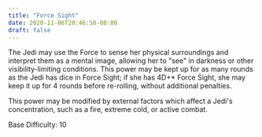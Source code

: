 ```yaml
---
title: "Force Sight"
date: 2020-11-06T20:46:50-08:00
draft: false
---
```


The Jedi may use the Force to sense her physical surroundings and interpret them as a mental image, allowing her to "see" in darkness or other visibility-limiting conditions. This power may be kept up for as many rounds as the Jedi has dice in Force Sight; if she has 4D+* Force Sight, she may keep it up for 4 rounds before re-rolling, without additional penalties.

This power may be modified by external factors which affect a Jedi's concentration, such as a fire, extreme cold, or active combat.

Base Difficulty: 10
